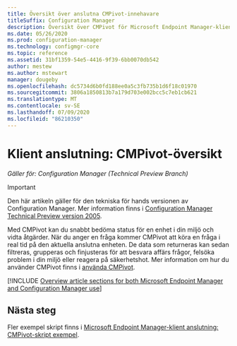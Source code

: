 ```yaml
---
title: Översikt över anslutna CMPivot-innehavare
titleSuffix: Configuration Manager
description: Översikt över CMPivot för Microsoft Endpoint Manager-klient anslutna enheter.
ms.date: 05/26/2020
ms.prod: configuration-manager
ms.technology: configmgr-core
ms.topic: reference
ms.assetid: 31bf1359-54e5-4416-9f39-6bb0070db542
author: mestew
ms.author: mstewart
manager: dougeby
ms.openlocfilehash: dc5734d6b0fd188ee0a5c3fb735b1d6f18c01970
ms.sourcegitcommit: 3806a1850813b7a179d703e002bcc5c7eb1cb621
ms.translationtype: MT
ms.contentlocale: sv-SE
ms.lasthandoff: 07/09/2020
ms.locfileid: "86210350"
---
```

# <a name="tenant-attach-cmpivot-overview"></a>Klient anslutning: CMPivot-översikt

*Gäller för: Configuration Manager (Technical Preview Branch)*

> [!Important]
> Den här artikeln gäller för den tekniska för hands versionen av Configuration Manager. Mer information finns i [Configuration Manager Technical Preview version 2005](../core/get-started/2020/technical-preview-2005.md#bkmk_cmpivot).

Med CMPivot kan du snabbt bedöma status för en enhet i din miljö och vidta åtgärder. När du anger en fråga kommer CMPivot att köra en fråga i real tid på den aktuella anslutna enheten. De data som returneras kan sedan filtreras, grupperas och finjusteras för att besvara affärs frågor, felsöka problem i din miljö eller reagera på säkerhetshot. Mer information om hur du använder CMPivot finns i [använda CMPivot](../core/servers/manage/cmpivot.md).

[!INCLUDE [Overview article sections for both Microsoft Endpoint Manager and Configuration Manager use](../core/servers/manage/includes/cmpivot-overview-shared.md)]

## <a name="next-steps"></a>Nästa steg

Fler exempel skript finns i [Microsoft Endpoint Manager-klient anslutning: CMPivot-skript exempel](cmpivot-samples-attached.md).
